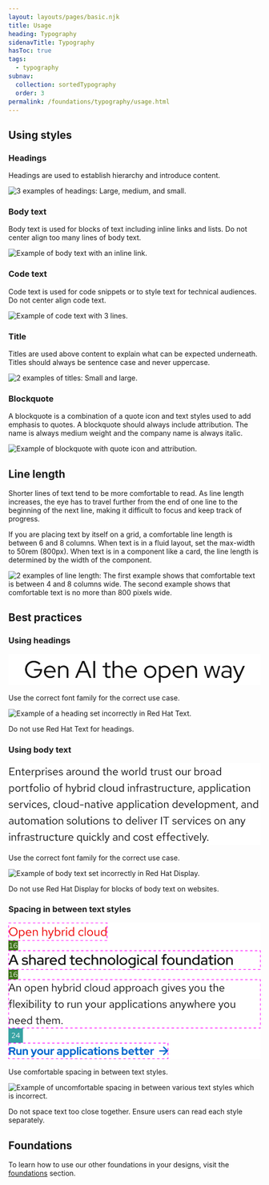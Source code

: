 ```yaml
---
layout: layouts/pages/basic.njk
title: Usage
heading: Typography
sidenavTitle: Typography
hasToc: true
tags:
  - typography
subnav:
  collection: sortedTypography
  order: 3
permalink: /foundations/typography/usage.html
---
```




## Using styles

### Headings

Headings are used to establish hierarchy and introduce content.

<uxdot-example width-adjustment="367px">
  <img src="{{ '/assets/typography/type-usage-headings.svg' | url }}" alt="3 examples of headings: Large, medium, and small.">
</uxdot-example>

### Body text

Body text is used for blocks of text including inline links and lists. Do not center align too many lines of body text.

<uxdot-example width-adjustment="668px">
  <img src="{{ '/assets/typography/type-usage-body-text.svg' | url }}" alt="Example of body text with an inline link.">
</uxdot-example>

### Code text

Code text is used for code snippets or to style text for technical audiences. Do not center align code text.

<uxdot-example width-adjustment="317px">
  <img src="{{ '/assets/typography/type-usage-code-text.svg' | url }}" alt="Example of code text with 3 lines.">
</uxdot-example>

### Title

Titles are used above content to explain what can be expected underneath. Titles should always be sentence case and never uppercase.

<uxdot-example width-adjustment="247px">
  <img src="{{ '/assets/typography/type-usage-title.svg' | url }}" alt="2 examples of titles: Small and large.">
</uxdot-example>

### Blockquote

A blockquote is a combination of a quote icon and text styles used to add emphasis to quotes. A blockquote should always include attribution. The name is always medium weight and the company name is always italic.


<uxdot-example width-adjustment="422px">
  <img src="{{ '/assets/typography/type-usage-blockquote.svg' | url }}" alt="Example of blockquote with quote icon and attribution.">
</uxdot-example>

## Line length

Shorter lines of text tend to be more comfortable to read. As line length increases, the eye has to travel further from the end of one line to the beginning of the next line, making it difficult to focus and keep track of progress.

If you are placing text by itself on a grid, a comfortable line length is between 6 and 8 columns. When text is in a fluid layout, set the max-width to 50rem (800px). When text is in a component like a card, the line length is determined by the width of the component.

<uxdot-example width-adjustment="1012px">
  <img src="{{ '/assets/typography/type-usage-line-length.svg' | url }}" alt="2 examples of line length: The first example shows that comfortable text is between 4 and 8 columns wide. The second example shows that comfortable text is no more than 800 pixels wide.">
</uxdot-example>

## Best practices

### Using headings

<div class="grid sm-two-columns">
  <uxdot-best-practice variant="do">
    <uxdot-example color-palette="lightest" width-adjustment="418px" slot="image">
      <img src="/assets/typography/type-usage-best-practice-1-do.svg" alt="Example of a heading set correctly in Red Hat Display.">
    </uxdot-example>
    <p>Use the correct font family for the correct use case.</p>
  </uxdot-best-practice>
  <uxdot-best-practice variant="dont">
    <uxdot-example color-palette="lightest" width-adjustment="418px" slot="image">
      <img src="{{ '/assets/typography/type-usage-best-practice-1-dont.svg' | url }}" alt="Example of a heading set incorrectly in Red Hat Text.">
    </uxdot-example>
    <p>Do not use Red Hat Text for headings.</p>
  </uxdot-best-practice>
</div>

### Using body text

<div class="grid sm-two-columns">
  <uxdot-best-practice variant="do">
    <uxdot-example color-palette="lightest" width-adjustment="418px" slot="image">
      <img src="/assets/typography/type-usage-best-practice-2-do.svg" alt="Example of body text set correctly in Red Hat Text.">
    </uxdot-example>
    <p>Use the correct font family for the correct use case.</p>
  </uxdot-best-practice>
  <uxdot-best-practice variant="dont">
    <uxdot-example color-palette="lightest" width-adjustment="418px" slot="image">
      <img src="{{ '/assets/typography/type-usage-best-practice-2-dont.svg' | url }}" alt="Example of body text set incorrectly in Red Hat Display.">
    </uxdot-example>
    <p>Do not use Red Hat Display for blocks of body text on websites.</p>
  </uxdot-best-practice>
</div>

### Spacing in between text styles

<div class="grid sm-two-columns">
  <uxdot-best-practice variant="do">
    <uxdot-example color-palette="lightest" width-adjustment="418px" slot="image">
      <img src="/assets/typography/type-usage-best-practice-3-do.svg" alt="Example of comfortable spacing in between various text styles which is correct.">
    </uxdot-example>
    <p>Use comfortable spacing in between text styles.</p>
  </uxdot-best-practice>
  <uxdot-best-practice variant="dont">
    <uxdot-example color-palette="lightest" width-adjustment="418px" slot="image">
      <img src="{{ '/assets/typography/type-usage-best-practice-3-dont.svg' | url }}" alt="Example of uncomfortable spacing in between various text styles which is incorrect.">
    </uxdot-example>
    <p>Do not space text too close together. Ensure users can read each style separately.</p>
  </uxdot-best-practice>
</div>

<uxdot-feedback>
  <h2>Foundations</h2>
  <p>To learn how to use our other foundations in your designs, visit the <a href="/foundations">foundations</a> section.</p>
</uxdot-feedback>
